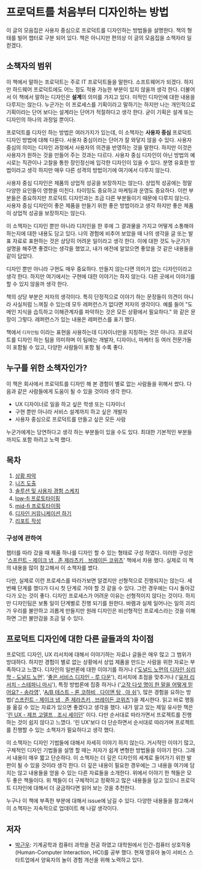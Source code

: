 # 프로덕트를 처음부터 디자인하는 방법

이 글의 모음집은 사용자 중심으로 프로덕트를 디자인하는 방법들을 설명한다. 책의 형태를 빌어 챕터로 구분 되어 있다.
책은 아니지만 편의상 이 글의 모음집을 소책자라 일컫겠다.

## 소책자의 범위

이 책에서 말하는 프로덕트는 주로 IT 프로덕트들을 말한다. 소프트웨어가 되겠다. 하지만 하드웨어 프로덕트에도 어느 정도 적용 가능한 부분이 있지 않을까 생각 한다. 더불어서 이 책에서 말하는 디자인은 **설계**의 의미를 가지고 있다. 미적인 디자인에 대한 내용을 다루지는 않는다. 누군가는 이 프로세스를 기획이라고 말하기는 하지만 나는 개인적으로 기획이라는 단어 보다는 설계라는 단어가 적절하다고 생각 한다. 굳이 기획은 설계 또는 디자인의 하나의 과정일 뿐이다.

프로덕트를 디자인 하는 방법은 여러가지가 있는데, 이 소책자는 **사용자 중심** 프로덕트 디자인 방법에 대해 다룬다. 사용자 중심이라는 단어가 잘 와닿지 않을 수 있다. 사용자 중심의 의미는 디자인 과정에서 사용자의 의견을 반영하는 것을 말한다. 하지만 이것은 사용자가 원하는 것을 만들어 주는 것과는 다르다. 사용자 중심 디자인이 아닌 방법의 예시로는 직관이나 고찰을 통한 장인정신에 입각한 디자인이 있을 수 있다. 분명 유효한 방법이라고 생각 하지만 매우 다른 성격의 방법이기에 여기에서 다루지 않는다.

사용자 중심 디자인은 제품의 상업적 성공을 보장하지는 않는다. 상업적 성공에는 정말 다양한 요인들이 영향을 미친다. 타이밍도 중요하고 마케팅과 운영도 중요하다. 이런 부분들은 중요하지만 프로덕트 디자인과는 조금 다른 부분들이기 때문에 다루지 않는다. 사용자 중심 디자인이 좋은 제품을 만들기 위한 좋은 방법이라고 생각 하지만 좋은 제품이 상업적 성공을 보장하지는 않는다.

이 소책자는 디자인 뿐만 아니라 디자인을 한 후에 그 결과물을 가지고 어떻게 소통해야 하는지에 대한 내용도 담고 있다. 나의 경험에 비추어 보았을 때 나의 생각을 글 또는 발표 자료로 표현하는 것은 상당히 어려운 일이라고 생각 한다. 이에 대한 것도 누군가가 설명을 해주면 좋겠다는 생각을 했었고, 내가 에전에 알았으면 좋았을 것 같은 내용들을 같이 담았다.

디자인 뿐만 아니라 구현도 매우 중요하다. 만들지 않는다면 의미가 없는 디자인이라고 생각 한다. 하지만 여기에서는 구현에 대한 이야기는 하지 않는다. 다른 곳에서 이야기를 할 수 있지 않을까 생각 한다.

책의 상당 부분은 저자의 생각이다. 특히 단정적으로 이야기 하는 문장들이 의견이 아니라 사실처럼 느껴질 수 있는데 모두 레퍼런스가 없다면 저자의 생각이다. 예를 들어 "도메인 지식을 습득하고 이해관계자를 파악하는 것은 모든 상황에서 필요하다." 와 같은 문장이 그렇다. 레퍼런스가 있는 내용은 레퍼런스를 표기 했다.

책에서 `디자인팀` 이라는 표현을 사용하는데 디자이너만을 지칭하는 것은 아니다. 프로덕트를 디자인 하는 팀을 의미하며 이 팀에는 개발자, 디자이너, 마케터 등 여러 전문가들이 포함될 수 있고, 다양한 사람들이 포함 될 수록 좋다.

## 누구를 위한 소책자인가?

이 책은 회사에서 프로덕트를 디자인 해 본 경험이 별로 없는 사람들을 위해서 썼다. 다음과 같은 사람들에게 도움이 될 수 있을 것이라 생각 한다.

- UX 디자이너로 일을 하고 싶은 학생 또는 디자이너
- 구현 뿐만 아니라 서비스 설계까지 하고 싶은 개발자
- 사용자 중심으로 프로덕트를 만들고 싶은 모든 사람

누군가에게는 당연하다고 생각 하는 부분들이 있을 수도 있다. 최대한 기본적인 부분들까지도 포함 하려고 노력 했다.

## 목차

1. [상황 파악](chapter1.md)
2. [니즈 도출](chapter2.md)
3. [솔루션 및 사용자 경험 스케치](chapter3.md)
4. [low-fi 프로토타이핑](chapter4.md)
5. [mid-fi 프로토타이핑](chapter5.md)
6. [디자인 커뮤니케이션 하기](chapter6.md)
7. [리포트 작성](chapter7.md)

### 구성에 관하여

챕터를 따라 갔을 때 제품 하나를 디자인 할 수 있는 형태로 구성 하였다. 이러한 구성은 '[스프린트 - 제이크 냅 , 존 제라츠키 , 브레이든 코위츠](https://product.kyobobook.co.kr/detail/S000000597320)' 책에서 차용 했다. 실제로 이 책의 내용을 많이 참고해서 이 소책자를 썼다.

다만, 실제로 이런 프로세스를 따라가보면 알겠지만 선형적으로 진행되지는 않는다. 세 번째 단계를 했다가 다시 첫 단계로 가야 할 것 같을 수 있다. 그런 경우에는 다시 돌아갔다가 오는 것이 좋다. 디자인 프로세스가 어려운 이유는 선형적이지 않다는 것이다. 하지만 디자인팀은 보통 일이 단계별로 진행 되기를 원한다. 바램과 실제 일어나는 일의 괴리가 우리를 불안하고 괴롭게 만들지만 원래 디자인은 비선형적인 프로세스라는 것을 이해하면 그런 불안감을 조금 덜 수 있다.

## 프로덕트 디자인에 대한 다른 글들과의 차이점

프로덕트 디자인, UX 리서치에 대해서 이야기하는 자료나 글들은 매우 많고 그 범위가 방대하다. 하지만 경험이 별로 없는 상황에서 상업 제품을 만드는 사람을 위한 자료는 부족하다고 느꼈다. 디자인의 일반론에 대한 이야기를 하거나 ('[도널드 노먼의 디자인 심리학 - 도널드 노먼](https://product.kyobobook.co.kr/detail/S000001912962)', '[좋은 서비스 디자인 - 루 다운](https://product.kyobobook.co.kr/detail/S000001913039)'), 리서치에 초점을 맞추거나 ('[유저 리서치 - 스테파니 마시](https://product.kyobobook.co.kr/detail/S000001913024)'), 특정 방법론에 집중 하거나 ('[고작 다섯 명이 한 말을 어떻게 믿어요? - 송라영](https://product.kyobobook.co.kr/detail/S000214928147)', '[A/B 테스트 - 론 코하비 , 다이앤 탕 , 야 쉬](https://product.kyobobook.co.kr/detail/S000060625360)'), 많은 경험을 요하는 방법('[스프린트 - 제이크 냅 , 존 제라츠키 , 브레이든 코위츠](https://product.kyobobook.co.kr/detail/S000000597320)')을 제시한다. 읽고 바로 행동을 옮길 수 있는 자료가 있으면 좋겠다고 생각을 했다. 내가 알고 있는 제일 유사한 책은 '[린 UX - 제프 고델프 , 조시 세이던](https://product.kyobobook.co.kr/detail/S000211625721)' 이다. 다만 순서대로 따라가면서 프로젝트를 진행하는 것이 쉽지 않다고 느꼈다. '린 UX'보다 더 단순하면서 순서대로 따라가며 프로젝트를 진행할 수 있는 소책자가 필요하다고 생각 했다.

이 소책자는 디자인 기법들에 대해서 자세히 이야기 하지 않는다. 거시적인 이야기 많고, 구체적인 디자인 기법들을 설명 할 때는 저자가 쉽게 변형한 방법들을 이야기 한다. 그래서 내용이 매우 짧고 단순하다. 이 소책자는 더 깊은 디자인의 세계로 들어가기 위한 발판이 될 수 있을 것이라 생각 한다. 더 깊은 내용이 필요한 경우에는 그 내용을 여기에 담지는 않고 내용들을 얻을 수 있는 다른 자료들을 소개한다. 위에서 이야기 한 책들은 모두 좋은 책들이다. 위 책들이 더 구체적이고 정확하고 많은 내용들을 담고 있으니 프로덕트 디자인에 대해서 더 궁금하다면 읽어 보는 것을 추천한다.

누구나 이 책에 부족한 부분에 대해서 issue에 남길 수 있다. 다양한 내용들을 참고해서 이 소책자는 지속적으로 업데이트 해 나갈 생각이다.

## 저자

- [박근우](https://kwpark.io/): 기계공학과 컴퓨터 과학을 전공 하였고 대학원에서 인간-컴퓨터 상호작용 (Human-Computer Interaction, HCI)를 공부 했다. 현재 영유아 놀이 서비스 스타트업에서 양육자의 놀이 경험 개선을 위해 노력하고 있다.
